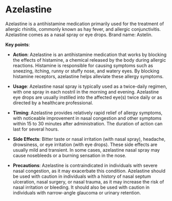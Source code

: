 <!--
source: gpt-3 + jph editing
brands: Astelin
tags: antihistamines medications
-->

# Azelastine

Azelastine is a antihistamine medication primarily used for the treatment of allergic rhinitis, commonly known as hay fever, and allergic conjunctivitis. Azelastine comes as a nasal spray or eye drops. Brand name: Astelin.

**Key points**:

* **Action**: Azelastine is an antihistamine medication that works by blocking the effects of histamine, a chemical released by the body during allergic reactions. Histamine is responsible for causing symptoms such as sneezing, itching, runny or stuffy nose, and watery eyes. By blocking histamine receptors, azelastine helps alleviate these allergy symptoms.

* **Usage**: Azelastine nasal spray is typically used as a twice-daily regimen, with one spray in each nostril in the morning and evening. Azelastine eye drops are usually instilled into the affected eye(s) twice daily or as directed by a healthcare professional.

* **Timing**: Azelastine provides relatively rapid relief of allergy symptoms, with noticeable improvement in nasal congestion and other symptoms within 15 to 30 minutes after administration. The duration of action can last for several hours.

* **Side Effects**: Bitter taste or nasal irritation (with nasal spray), headache, drowsiness, or eye irritation (with eye drops). These side effects are usually mild and transient. In some cases, azelastine nasal spray may cause nosebleeds or a burning sensation in the nose.

* **Precautions**: Azelastine is contraindicated in individuals with severe nasal congestion, as it may exacerbate this condition. Azelastine should be used with caution in individuals with a history of nasal septum ulceration, nasal surgery, or nasal trauma, as it may increase the risk of nasal irritation or bleeding. It should also be used with caution in individuals with narrow-angle glaucoma or urinary retention.
